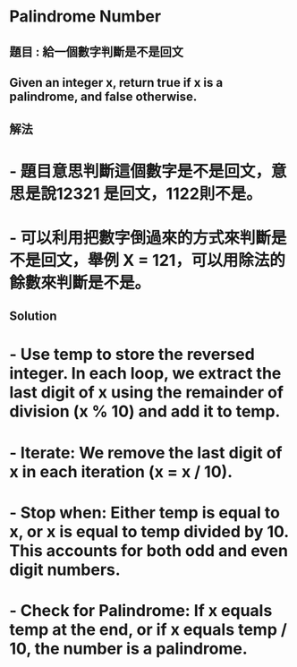 # Palindrome Number

## 	題目 : 給一個數字判斷是不是回文
##  Given an integer x, return true if x is a palindrome, and false otherwise.

## 解法
#  - 題目意思判斷這個數字是不是回文，意思是說12321 是回文，1122則不是。
#  - 可以利用把數字倒過來的方式來判斷是不是回文，舉例 X = 121，可以用除法的餘數來判斷是不是。
## Solution
#  - Use temp to store the reversed integer. In each loop, we extract the last digit of x using the remainder of division (x % 10) and add it to temp.
#  - Iterate: We remove the last digit of x in each iteration (x = x / 10).
#  - Stop when: Either temp is equal to x, or x is equal to temp divided by 10. This accounts for both odd and even digit numbers.
#  - Check for Palindrome: If x equals temp at the end, or if x equals temp / 10, the number is a palindrome.

